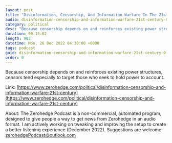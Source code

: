 ```yaml
---
layout: post
title: "Disinformation, Censorship, And Information Warfare In The 21st Century"
audio: disinformation-censorship-and-information-warfare-21st-century-0
category: political
desc: "Because censorship depends on and reinforces existing power structures, censors tend especially to target those who seek to hold power to account."
duration: 00:15:02
length: 902
datetime: Mon, 26 Dec 2022 04:30:00 +0000
tags: podcast
guid: disinformation-censorship-and-information-warfare-21st-century-0
order: 0
---
```

Because censorship depends on and reinforces existing power structures, censors tend especially to target those who seek to hold power to account.

Link: [https://www.zerohedge.com/political/disinformation-censorship-and-information-warfare-21st-century](https://www.zerohedge.com/political/disinformation-censorship-and-information-warfare-21st-century)

About: The Zerohedge Podcast is a non-commercial, automated program, designed to give people a way to get news from Zerohedge in an audio format.  I am actively working on tweaking and improving the setup to create a better listening experience (December 2022).  Suggestions are welcome: [zerohedgePodcast@outlook.com](mailto:zerohedgePodcast@outlook.com)